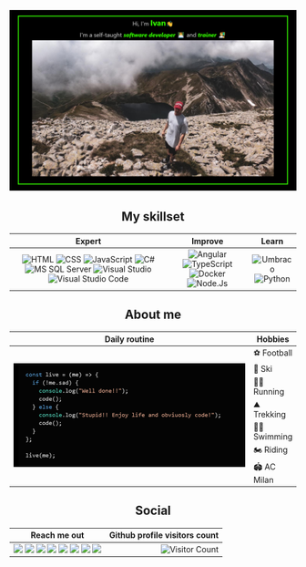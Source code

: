 ![ cover photo info](img/banner.png)

<h2 align="center">My skillset</h2>

<div align="center">

|                                                                                                                                                                                                                                                                                                                                                                                                                                               Expert                                                                                                                                                                                                                                                                                                                                                                                                                                                |                                                                                                                                                                                                                                          Improve                                                                                                                                                                                                                                          |                                                                                                                   Learn                                                                                                                   |
| :-------------------------------------------------------------------------------------------------------------------------------------------------------------------------------------------------------------------------------------------------------------------------------------------------------------------------------------------------------------------------------------------------------------------------------------------------------------------------------------------------------------------------------------------------------------------------------------------------------------------------------------------------------------------------------------------------------------------------------------------------------------------------------------------------------------------------------------------------------------------------------------------------: | :---------------------------------------------------------------------------------------------------------------------------------------------------------------------------------------------------------------------------------------------------------------------------------------------------------------------------------------------------------------------------------------------------------------------------------------------------------------------------------------: | :---------------------------------------------------------------------------------------------------------------------------------------------------------------------------------------------------------------------------------------: |
| ![HTML](https://img.shields.io/badge/html%20-%23E34F26.svg?&style=for-the-badge&logo=html5&logoColor=black) ![CSS](https://img.shields.io/badge/css%20-%231572B6.svg?&style=for-the-badge&logo=css3&logoColor=black) ![JavaScript](https://img.shields.io/badge/JavaScript%20-%23F7DF1E.svg?&style=for-the-badge&logo=JavaScript&logoColor=black) ![C#](https://img.shields.io/badge/C%20Sharp%20-%2323912.svg?&style=for-the-badge&logo=C%20Sharp&logoColor=black) <br> ![MS SQL Server](https://img.shields.io/badge/SQL%20Server%20-%23CC2927.svg?&style=for-the-badge&logo=C%20Sharp&logoColor=black) ![Visual Studio](https://img.shields.io/badge/Visual%20Studio%20-%235C2D91.svg?&style=for-the-badge&logo=Visual%20Studio&logoColor=black) ![Visual Studio Code](https://img.shields.io/badge/VS%20Code%20-%23007ACC.svg?&style=for-the-badge&logo=Visual%20Studio%20Code&logoColor=black) | ![Angular](https://img.shields.io/badge/Angular%20-%23DD0031.svg?&style=for-the-badge&logo=Angular&logoColor=black) ![TypeScript](https://img.shields.io/badge/TypeScript%20-%23007ACC.svg?&style=for-the-badge&logo=TypeScript&logoColor=black)<br> ![Docker](https://img.shields.io/badge/Docker%20-%232496ED.svg?&style=for-the-badge&logo=Docker&logoColor=black) ![Node.Js](https://img.shields.io/badge/Node.Js%20-%23339933.svg?&style=for-the-badge&logo=Node.Js&logoColor=black) | ![Umbraco](https://img.shields.io/badge/Umbraco%20-%2300BEC1.svg?&style=for-the-badge&logo=Umbraco&logoColor=black) <br> ![Python](https://img.shields.io/badge/Python%20-%233776AB.svg?&style=for-the-badge&logo=Python&logoColor=black) |

</div>
<h2 align="center">About me</h2>
<table align="center">
    <thead>
        <th><span align="middle">Daily routine</span></th>
        <th><span align="middle">Hobbies</span></th>
    </thead>
    <tbody>
        <tr>
            <td rowspan="7" width="600px"><img src="./img/code-routine.png"/></td>
            <td>⚽ Football</td>
        </tr>     
        <tr>
            <td>🎿 Ski</td>
        </tr>     
        <tr>
            <td>🏃‍♂️ Running</td>
        </tr>     
        <tr>
            <td>⛰️ Trekking</td>
        </tr>        
        <tr>
            <td>🏊‍♂️ Swimming</td>
        </tr>        
        <tr>
            <td>🏍️ Riding</td>
        </tr>        
        <tr>
            <td>🏟️ AC Milan</td>
        </tr>        
    </tbody>
</table>

<div align="center">

<h2 align="center">Social</h2>

| Reach me out                                                                                                                                                                                                                                                                                                                                                                                                                                                                                                                                                                                                                                                                                                                                                                                                                                                                                                                                                                                                                                                                                                                                                                                                                                                                                  |                                              Github profile visitors count |
| --------------------------------------------------------------------------------------------------------------------------------------------------------------------------------------------------------------------------------------------------------------------------------------------------------------------------------------------------------------------------------------------------------------------------------------------------------------------------------------------------------------------------------------------------------------------------------------------------------------------------------------------------------------------------------------------------------------------------------------------------------------------------------------------------------------------------------------------------------------------------------------------------------------------------------------------------------------------------------------------------------------------------------------------------------------------------------------------------------------------------------------------------------------------------------------------------------------------------------------------------------------------------------------------- | -------------------------------------------------------------------------: |
| [<img src="https://img.shields.io/static/v1?message=%20&logo=twitter&color=000000&label=%20"/>](https://twitter.com/PesentiIvan) [<img src="https://img.shields.io/static/v1?message=%20&color=000000&logoColor=0077B5&logo=LinkedIn&label=%20"/>](https://www.linkedin.com/in/ivan-pesenti-735232119/) [<img src="https://img.shields.io/static/v1?message=%20&color=000000&logo=Facebook&label=%20"/>](https://www.facebook.com/ivan.pesenti.52/) [<img src="https://img.shields.io/static/v1?message=%20&color=000000&logo=Instagram&label=%20"/>](https://www.instagram.com/ivan_pesenti/?hl=it) [<img src="https://img.shields.io/static/v1?message=%20&color=000000&logo=Gmail&label=%20"/>](mailto:ivan.pesenti.dev@gmail.com?subject=Mail%20from%20GitHub) [<img src="https://img.shields.io/static/v1?message=%20&color=000000&logo=Discord&label=%20"/>](https://discordapp.com/users/750370897105518644) [<img src="https://img.shields.io/static/v1?message=%20&color=000000&logo=Slack&logoColor=4A154B&label=%20"/>](https://join.slack.com/t/newworkspace-pyr4305/shared_invite/zt-kjt2z3w1-jU1zs4Cn41wCKQoBFKO~SA) [<img src="https://img.shields.io/static/v1?message=%20&color=000000&logo=Skype&logoColor=00AFF0&label=%20"/>](https://join.skype.com/invite/mhebFNY9SEsu) | ![Visitor Count](https://profile-counter.glitch.me/ivan-pesenti/count.svg) |

</div>

<!--
**ivan-pesenti/ivan-pesenti** is a ✨ _special_ ✨ repository because its `README.md` (this file) appears on your GitHub profile.

Here are some ideas to get you started:

- 🔭 I’m currently working on ...
- 🌱 I’m currently learning ...
- 👯 I’m looking to collaborate on ...
- 🤔 I’m looking for help with ...
- 💬 Ask me about ...
- 📫 How to reach me: ...
- 😄 Pronouns: ...
- ⚡ Fun fact: ...
-->
